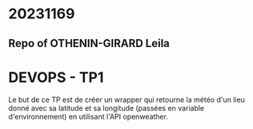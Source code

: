 # 20231169
## Repo of OTHENIN-GIRARD Leila

# DEVOPS - TP1
Le but de ce TP est de créer un wrapper qui retourne la météo d'un lieu donné avec sa latitude et sa longitude (passées en variable d'environnement) en utilisant l'API openweather.
